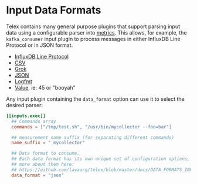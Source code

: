 # Input Data Formats

Telex contains many general purpose plugins that support parsing input data
using a configurable parser into [metrics][].  This allows, for example, the
`kafka_consumer` input plugin to process messages in either InfluxDB Line
Protocol or in JSON format.

- [InfluxDB Line Protocol](/plugins/parsers/influx)
- [CSV](/plugins/parsers/csv)
- [Grok](/plugins/parsers/grok)
- [JSON](/plugins/parsers/json)
- [Logfmt](/plugins/parsers/logfmt)
- [Value](/plugins/parsers/value), ie: 45 or "booyah"

Any input plugin containing the `data_format` option can use it to select the
desired parser:

```toml
[[inputs.exec]]
  ## Commands array
  commands = ["/tmp/test.sh", "/usr/bin/mycollector --foo=bar"]

  ## measurement name suffix (for separating different commands)
  name_suffix = "_mycollector"

  ## Data format to consume.
  ## Each data format has its own unique set of configuration options, read
  ## more about them here:
  ## https://github.com/lavaorg/telex/blob/master/docs/DATA_FORMATS_INPUT.md
  data_format = "json"
```

[metrics]: /docs/METRICS.md
